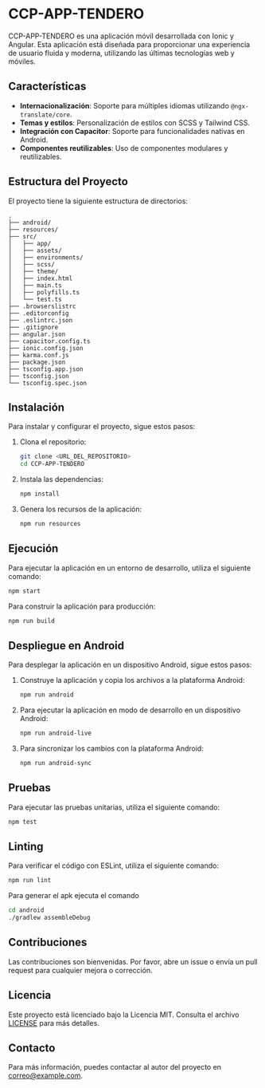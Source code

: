 # CCP-APP-TENDERO

CCP-APP-TENDERO es una aplicación móvil desarrollada con Ionic y Angular. Esta aplicación está diseñada para proporcionar una experiencia de usuario fluida y moderna, utilizando las últimas tecnologías web y móviles.

## Características

- **Internacionalización**: Soporte para múltiples idiomas utilizando `@ngx-translate/core`.
- **Temas y estilos**: Personalización de estilos con SCSS y Tailwind CSS.
- **Integración con Capacitor**: Soporte para funcionalidades nativas en Android.
- **Componentes reutilizables**: Uso de componentes modulares y reutilizables.

## Estructura del Proyecto

El proyecto tiene la siguiente estructura de directorios:

```
.
├── android/
├── resources/
├── src/
│   ├── app/
│   ├── assets/
│   ├── environments/
│   ├── scss/
│   ├── theme/
│   ├── index.html
│   ├── main.ts
│   ├── polyfills.ts
│   └── test.ts
├── .browserslistrc
├── .editorconfig
├── .eslintrc.json
├── .gitignore
├── angular.json
├── capacitor.config.ts
├── ionic.config.json
├── karma.conf.js
├── package.json
├── tsconfig.app.json
├── tsconfig.json
└── tsconfig.spec.json
```

## Instalación

Para instalar y configurar el proyecto, sigue estos pasos:

1. Clona el repositorio:
    ```sh
    git clone <URL_DEL_REPOSITORIO>
    cd CCP-APP-TENDERO
    ```

2. Instala las dependencias:
    ```sh
    npm install
    ```

3. Genera los recursos de la aplicación:
    ```sh
    npm run resources
    ```

## Ejecución

Para ejecutar la aplicación en un entorno de desarrollo, utiliza el siguiente comando:

```sh
npm start
```

Para construir la aplicación para producción:

```sh
npm run build
```

## Despliegue en Android

Para desplegar la aplicación en un dispositivo Android, sigue estos pasos:

1. Construye la aplicación y copia los archivos a la plataforma Android:
    ```sh
    npm run android
    ```

2. Para ejecutar la aplicación en modo de desarrollo en un dispositivo Android:
    ```sh
    npm run android-live
    ```

3. Para sincronizar los cambios con la plataforma Android:
    ```sh
    npm run android-sync
    ```

## Pruebas

Para ejecutar las pruebas unitarias, utiliza el siguiente comando:

```sh
npm test
```

## Linting

Para verificar el código con ESLint, utiliza el siguiente comando:

```sh
npm run lint
```

Para generar el apk ejecuta el comando
```sh
cd android
./gradlew assembleDebug
```

## Contribuciones

Las contribuciones son bienvenidas. Por favor, abre un issue o envía un pull request para cualquier mejora o corrección.

## Licencia

Este proyecto está licenciado bajo la Licencia MIT. Consulta el archivo [LICENSE](LICENSE) para más detalles.

## Contacto

Para más información, puedes contactar al autor del proyecto en [correo@example.com](mailto:correo@example.com).
